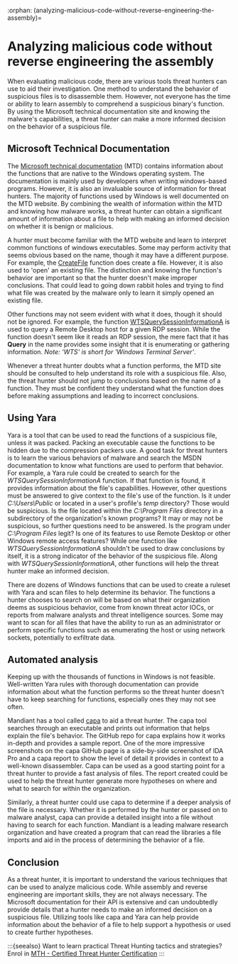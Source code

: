 :orphan:
(analyzing-malicious-code-without-reverse-engineering-the-assembly)=

# Analyzing malicious code without reverse engineering the assembly

When evaluating malicious code, there are various tools threat hunters can use to aid their investigation. One method to understand the behavior of suspicious files is to disassemble them. However, not everyone has the time or ability to learn assembly to comprehend a suspicious binary's function. By using the Microsoft technical documentation site and knowing the malware's capabilities, a threat hunter can make a more informed decision on the behavior of a suspicious file.

## Microsoft Technical Documentation

The [Microsoft technical documentation](https://docs.microsoft.com/en-us/) (MTD) contains information about the functions that are native to the Windows operating system. The documentation is mainly used by developers when writing windows-based programs. However, it is also an invaluable source of information for threat hunters. The majority of functions used by Windows is well documented on the MTD website. By combining the wealth of information within the MTD and knowing how malware works, a threat hunter can obtain a significant amount of information about a file to help with making an informed decision on whether it is benign or malicious.

A hunter must become familiar with the MTD website and learn to interpret common functions of windows executables. Some may perform activity that seems obvious based on the name, though it may have a different purpose. For example, the [CreateFile](https://docs.microsoft.com/en-us/windows/win32/api/fileapi/nf-fileapi-createfilea) function does create a file. However, it is also used to 'open' an existing file. The distinction and knowing the function's behavior are important so that the hunter doesn't make improper conclusions. That could lead to going down rabbit holes and trying to find what file was created by the malware only to learn it simply opened an existing file.

Other functions may not seem evident with what it does, though it should not be ignored. For example, the function [WTSQuerySessionInformationA](https://docs.microsoft.com/en-us/windows/win32/api/wtsapi32/nf-wtsapi32-wtsquerysessioninformationa) is used to query a Remote Desktop host for a given RDP session. While the function doesn't seem like it reads an RDP session, the mere fact that it has **Query** in the name provides some insight that it is enumerating or gathering information. _Note: 'WTS' is short for 'Windows Terminal Server'_.

Whenever a threat hunter doubts what a function performs, the MTD site should be consulted to help understand its role with a suspicious file. Also, the threat hunter should not jump to conclusions based on the name of a function. They must be confident they understand what the function does before making assumptions and leading to incorrect conclusions.

## Using Yara

Yara is a tool that can be used to read the functions of a suspicious file, unless it was packed. Packing an executable cause the functions to be hidden due to the compression packers use. A good task for threat hunters is to learn the various behaviors of malware and search the MSDN documentation to know what functions are used to perform that behavior. For example, a Yara rule could be created to search for the _WTSQuerySessionInformationA_ function. If that function is found, it provides information about the file's capabilities. However, other questions must be answered to give context to the file's use of the function. Is it under _C:\Users\Public_ or located in a user's profile's _temp_ directory? Those would be suspicious. Is the file located within the _C:\Program Files_ directory in a subdirectory of the organization's known programs? It may or may not be suspicious, so further questions need to be answered. Is the program under _C:\Program Files_ legit? Is one of its features to use Remote Desktop or other Windows remote access features? While one function like _WTSQuerySessionInformationA_ shouldn't be used to draw conclusions by itself, it is a strong indicator of the behavior of the suspicious file. Along with _WTSQuerySessionInformationA_, other functions will help the threat hunter make an informed decision.

There are dozens of Windows functions that can be used to create a ruleset with Yara and scan files to help determine its behavior. The functions a hunter chooses to search on will be based on what their organization deems as suspicious behavior, come from known threat actor IOCs, or reports from malware analysts and threat intelligence sources. Some may want to scan for all files that have the ability to run as an administrator or perform specific functions such as enumerating the host or using network sockets, potentially to exfiltrate data.

## Automated analysis

Keeping up with the thousands of functions in Windows is not feasible. Well-written Yara rules with thorough documentation can provide information about what the function performs so the threat hunter doesn't have to keep searching for functions, especially ones they may not see often.

Mandiant has a tool called [capa](https://github.com/mandiant/capa) to aid a threat hunter. The capa tool searches through an executable and prints out information that helps explain the file's behavior. The GitHub repo for capa explains how it works in-depth and provides a sample report. One of the more impressive screenshots on the capa GitHub page is a side-by-side screenshot of IDA Pro and a capa report to show the level of detail it provides in context to a well-known disassembler. Capa can be used as a good starting point for a threat hunter to provide a fast analysis of files. The report created could be used to help the threat hunter generate more hypotheses on where and what to search for within the organization.

Similarly, a threat hunter could use capa to determine if a deeper analysis of the file is necessary. Whether it is performed by the hunter or passed on to malware analyst, capa can provide a detailed insight into a file without having to search for each function. Mandiant is a leading malware research organization and have created a program that can read the libraries a file imports and aid in the process of determining the behavior of a file.

## Conclusion

As a threat hunter, it is important to understand the various techniques that can be used to analyze malicious code. While assembly and reverse engineering are important skills, they are not always necessary. The Microsoft documentation for their API is extensive and can undoubtedly provide details that a hunter needs to make an informed decision on a suspicious file. Utilizing tools like capa and Yara can help provide information about the behavior of a file to help support a hypothesis or used to create further hypotheses.

:::{seealso}
Want to learn practical Threat Hunting tactics and strategies? Enrol in [MTH - Certified Threat Hunter Certification](https://www.mosse-institute.com/certifications/mth-certified-threat-hunter.html)
:::
